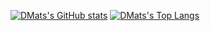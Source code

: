 [![DMats's GitHub stats](https://github-readme-stats.vercel.app/api?username=dmats&count_private=true&show_icons=true)](https://github.com/anuraghazra/github-readme-stats)
[![DMats's Top Langs](https://github-readme-stats.vercel.app/api/top-langs/?username=dmats&layout=compact&langs_count=8)](https://github.com/anuraghazra/github-readme-stats)



<!--
**DMats/DMats** is a ✨ _special_ ✨ repository because its `README.md` (this file) appears on your GitHub profile.

Here are some ideas to get you started:

- 🔭 I’m currently working on ...
- 🌱 I’m currently learning ...
- 👯 I’m looking to collaborate on ...
- 🤔 I’m looking for help with ...
- 💬 Ask me about ...
- 📫 How to reach me: ...
- 😄 Pronouns: ...
- ⚡ Fun fact: ...
-->
